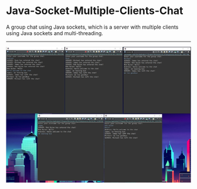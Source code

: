 # Java-Socket-Multiple-Clients-Chat
A group chat using Java sockets, which is a server with multiple clients using Java sockets and multi-threading.

---------------------------------------------------------------------------------------------------------------

![](screenshot_img/Capture.JPG)
